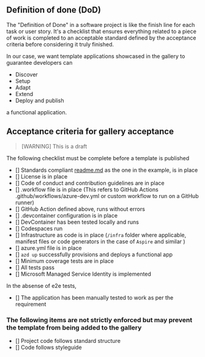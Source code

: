 ## Definition of done (DoD)

The "Definition of Done" in a software project is like the finish line for each task or user story. It's a checklist that ensures everything related to a piece of work is completed to an acceptable standard defined by the acceptance criteria before considering it truly finished.

In our case, we want template applications showcased in the gallery to guarantee developers can 

- Discover
- Setup
- Adapt
- Extend
- Deploy and publish

a functional application.

## Acceptance criteria for gallery acceptance

> [WARNING]
> This is a draft

The following checklist must be complete before a template is published

- [] Standards compliant [readme.md](../../README.md) as the one in the example, is in place
- [] License is in place
- [] Code of conduct and contribution guidelines are in place
- [] .workflow file is in place (This refers to GitHub Actions .github/workflows/azure-dev.yml or custom workflow to run on a GitHub runner)
- [] GitHub Action defined above, runs without errors
- [] .devcontainer configuration is in place
- [] DevContainer has been tested locally and runs
- [] Codespaces run
- [] Infrastructure as code is in place (`/infra` folder where applicable, manifest files or code generators in the case of `Aspire` and similar )
- [] azure.yml file is in place
- [] `azd up` successfully provisions and deploys a functional app
- [] Minimum coverage tests are in place
- [] All tests pass
- [] Microsoft Managed Service Identity is implemented

In the absense of e2e tests, 

- [] The application has been manually tested to work as per the requirement

### The following items are not strictly enforced but may prevent the template from being added to the gallery

- [] Project code follows standard structure
- [] Code follows styleguide
